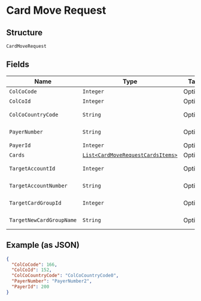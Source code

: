 
# Card Move Request

## Structure

`CardMoveRequest`

## Fields

| Name | Type | Tags | Description | Getter | Setter |
|  --- | --- | --- | --- | --- | --- |
| `ColCoCode` | `Integer` | Optional | - | Integer getColCoCode() | setColCoCode(Integer colCoCode) |
| `ColCoId` | `Integer` | Optional | - | Integer getColCoId() | setColCoId(Integer colCoId) |
| `ColCoCountryCode` | `String` | Optional | - | String getColCoCountryCode() | setColCoCountryCode(String colCoCountryCode) |
| `PayerNumber` | `String` | Optional | - | String getPayerNumber() | setPayerNumber(String payerNumber) |
| `PayerId` | `Integer` | Optional | - | Integer getPayerId() | setPayerId(Integer payerId) |
| `Cards` | [`List<CardMoveRequestCardsItems>`](../../doc/models/card-move-request-cards-items.md) | Optional | - | List<CardMoveRequestCardsItems> getCards() | setCards(List<CardMoveRequestCardsItems> cards) |
| `TargetAccountId` | `Integer` | Optional | - | Integer getTargetAccountId() | setTargetAccountId(Integer targetAccountId) |
| `TargetAccountNumber` | `String` | Optional | - | String getTargetAccountNumber() | setTargetAccountNumber(String targetAccountNumber) |
| `TargetCardGroupId` | `Integer` | Optional | - | Integer getTargetCardGroupId() | setTargetCardGroupId(Integer targetCardGroupId) |
| `TargetNewCardGroupName` | `String` | Optional | - | String getTargetNewCardGroupName() | setTargetNewCardGroupName(String targetNewCardGroupName) |

## Example (as JSON)

```json
{
  "ColCoCode": 166,
  "ColCoId": 152,
  "ColCoCountryCode": "ColCoCountryCode0",
  "PayerNumber": "PayerNumber2",
  "PayerId": 200
}
```

